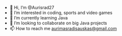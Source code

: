 - 👋 Hi, I’m @Aurisrad27
- 👀 I’m interested in coding, sports and video games
- 🌱 I’m currently learning Java
- 💞️ I’m looking to collaborate on big Java projects
- 📫 How to reach me aurimasradisauskas@gmail.com

